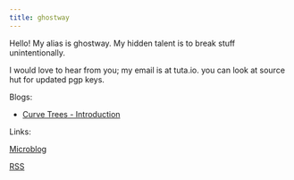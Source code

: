 ```yaml
---
title: ghostway
---
```


Hello! My alias is ghostway. My hidden talent is to break stuff unintentionally. 

I would love to hear from you; my email is at tuta.io. you can look at source hut for updated pgp keys.

Blogs:

- [Curve Trees - Introduction](/blogs/curve-trees1.html)

Links:

[Microblog](/microbullshit.html)

[RSS](/feed.xml)
